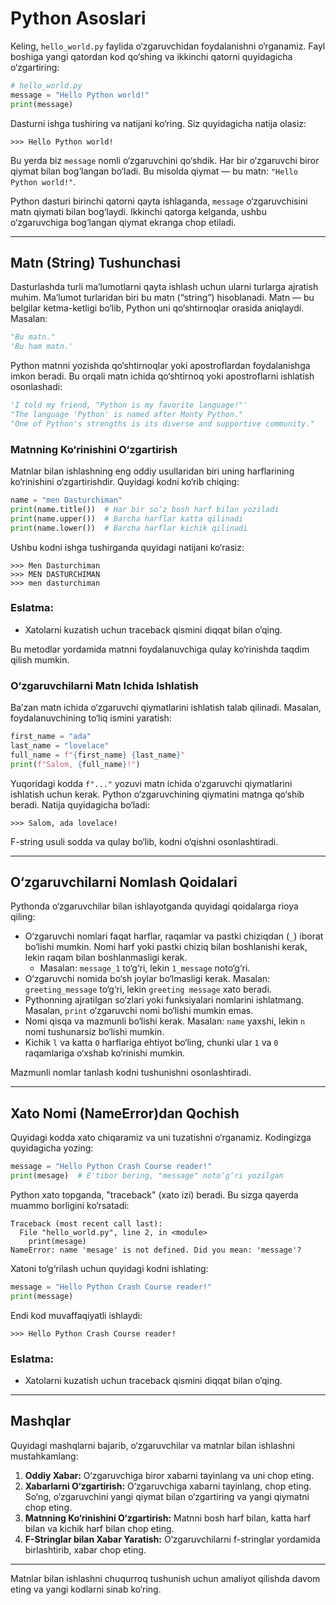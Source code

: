 # Python Asoslari


Keling, `hello_world.py` faylida o‘zgaruvchidan foydalanishni o‘rganamiz. Fayl boshiga yangi qatordan kod qo‘shing va ikkinchi qatorni quyidagicha o‘zgartiring:

```python
# hello_world.py
message = "Hello Python world!"
print(message)
```

Dasturni ishga tushiring va natijani ko‘ring. Siz quyidagicha natija olasiz:

```
>>> Hello Python world!
```

Bu yerda biz `message` nomli o‘zgaruvchini qo‘shdik. Har bir o‘zgaruvchi biror qiymat bilan bog‘langan bo‘ladi. Bu misolda qiymat — bu matn: `"Hello Python world!"`.

Python dasturi birinchi qatorni qayta ishlaganda, `message` o‘zgaruvchisini matn qiymati bilan bog‘laydi. Ikkinchi qatorga kelganda, ushbu o‘zgaruvchiga bog‘langan qiymat ekranga chop etiladi.

---

## Matn (String) Tushunchasi

Dasturlashda turli ma’lumotlarni qayta ishlash uchun ularni turlarga ajratish muhim. Ma’lumot turlaridan biri bu matn (“string“) hisoblanadi. Matn — bu belgilar ketma-ketligi bo‘lib, Python uni qo‘shtirnoqlar orasida aniqlaydi. Masalan:

```python
"Bu matn."
'Bu ham matn.'
```

Python matnni yozishda qo‘shtirnoqlar yoki apostroflardan foydalanishga imkon beradi. Bu orqali matn ichida qo‘shtirnoq yoki apostroflarni ishlatish osonlashadi:

```python
'I told my friend, "Python is my favorite language!"'
"The language 'Python' is named after Monty Python."
"One of Python's strengths is its diverse and supportive community."
```

### Matnning Ko‘rinishini O‘zgartirish

Matnlar bilan ishlashning eng oddiy usullaridan biri uning harflarining ko‘rinishini o‘zgartirishdir. Quyidagi kodni ko‘rib chiqing:

```python
name = "men Dasturchiman"
print(name.title())  # Har bir so‘z bosh harf bilan yoziladi
print(name.upper())  # Barcha harflar katta qilinadi
print(name.lower())  # Barcha harflar kichik qilinadi
```

Ushbu kodni ishga tushirganda quyidagi natijani ko‘rasiz:

```
>>> Men Dasturchiman
>>> MEN DASTURCHIMAN
>>> men dasturchiman
```

### Eslatma:
- Xatolarni kuzatish uchun traceback qismini diqqat bilan o‘qing.

Bu metodlar yordamida matnni foydalanuvchiga qulay ko‘rinishda taqdim qilish mumkin.

### O‘zgaruvchilarni Matn Ichida Ishlatish

Ba’zan matn ichida o‘zgaruvchi qiymatlarini ishlatish talab qilinadi. Masalan, foydalanuvchining to‘liq ismini yaratish:

```python
first_name = "ada"
last_name = "lovelace"
full_name = f"{first_name} {last_name}"
print(f"Salom, {full_name}!")
```

Yuqoridagi kodda `f"..."` yozuvi matn ichida o‘zgaruvchi qiymatlarini ishlatish uchun kerak. Python o‘zgaruvchining qiymatini matnga qo‘shib beradi. Natija quyidagicha bo‘ladi:

```
>>> Salom, ada lovelace!
```

F-string usuli sodda va qulay bo‘lib, kodni o‘qishni osonlashtiradi.

---

## O‘zgaruvchilarni Nomlash Qoidalari

Pythonda o‘zgaruvchilar bilan ishlayotganda quyidagi qoidalarga rioya qiling:

- O‘zgaruvchi nomlari faqat harflar, raqamlar va pastki chiziqdan (`_`) iborat bo‘lishi mumkin. Nomi harf yoki pastki chiziq bilan boshlanishi kerak, lekin raqam bilan boshlanmasligi kerak.
  - Masalan: `message_1` to‘g‘ri, lekin `1_message` noto‘g‘ri.
- O‘zgaruvchi nomida bo‘sh joylar bo‘lmasligi kerak. Masalan: `greeting_message` to‘g‘ri, lekin `greeting message` xato beradi.
- Pythonning ajratilgan so‘zlari yoki funksiyalari nomlarini ishlatmang. Masalan, `print` o‘zgaruvchi nomi bo‘lishi mumkin emas.
- Nomi qisqa va mazmunli bo‘lishi kerak. Masalan: `name` yaxshi, lekin `n` nomi tushunarsiz bo‘lishi mumkin.
- Kichik `l` va katta `O` harflariga ehtiyot bo‘ling, chunki ular `1` va `0` raqamlariga o‘xshab ko‘rinishi mumkin.

Mazmunli nomlar tanlash kodni tushunishni osonlashtiradi.

---

## Xato Nomi (NameError)dan Qochish

Quyidagi kodda xato chiqaramiz va uni tuzatishni o‘rganamiz. Kodingizga quyidagicha yozing:

```python
message = "Hello Python Crash Course reader!"
print(mesage)  # E'tibor bering, "message" noto‘g‘ri yozilgan
```

Python xato topganda, "traceback" (xato izi) beradi. Bu sizga qayerda muammo borligini ko‘rsatadi:

```
Traceback (most recent call last):
  File "hello_world.py", line 2, in <module>
    print(mesage)
NameError: name 'mesage' is not defined. Did you mean: 'message'?
```

Xatoni to‘g‘rilash uchun quyidagi kodni ishlating:

```python
message = "Hello Python Crash Course reader!"
print(message)
```

Endi kod muvaffaqiyatli ishlaydi:

```
>>> Hello Python Crash Course reader!
```

### Eslatma:
- Xatolarni kuzatish uchun traceback qismini diqqat bilan o‘qing.

---

## Mashqlar

Quyidagi mashqlarni bajarib, o‘zgaruvchilar va matnlar bilan ishlashni mustahkamlang:

1. **Oddiy Xabar:** O‘zgaruvchiga biror xabarni tayinlang va uni chop eting.
2. **Xabarlarni O‘zgartirish:** O‘zgaruvchiga xabarni tayinlang, chop eting. So‘ng, o‘zgaruvchini yangi qiymat bilan o‘zgartiring va yangi qiymatni chop eting.
3. **Matnning Ko‘rinishini O‘zgartirish:** Matnni bosh harf bilan, katta harf bilan va kichik harf bilan chop eting.
4. **F-Stringlar bilan Xabar Yaratish:** O‘zgaruvchilarni f-stringlar yordamida birlashtirib, xabar chop eting.

---

Matnlar bilan ishlashni chuqurroq tushunish uchun amaliyot qilishda davom eting va yangi kodlarni sinab ko‘ring.

